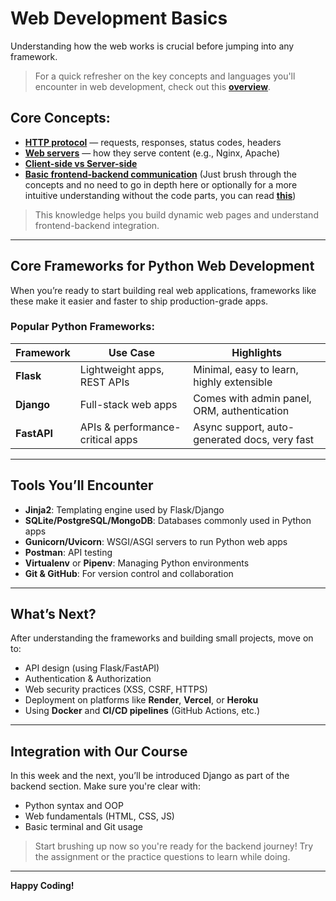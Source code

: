 # Web Development Basics

Understanding how the web works is crucial before jumping into any framework.
> For a quick refresher on the key concepts and languages you'll encounter in web development, check out this [**overview**](https://www.geeksforgeeks.org/web-development/).


## Core Concepts:

- [**HTTP protocol**](https://www.geeksforgeeks.org/html/what-is-http/) — requests, responses, status codes, headers
- [**Web servers**](https://www.geeksforgeeks.org/node-js/web-server-and-its-type/) — how they serve content (e.g., Nginx, Apache)
- [**Client-side vs Server-side**](https://www.geeksforgeeks.org/websites-apps/server-side-client-side-programming/)
- [**Basic frontend-backend communication**](https://www.geeksforgeeks.org/blogs/how-to-connect-front-end-and-backend/) (Just brush through the concepts and no need to go in depth here or optionally for a more intuitive understanding without the code parts, you can read [**this**](https://websitehurdles.com/how-to-connect-frontend-and-backend/))

> This knowledge helps you build dynamic web pages and understand frontend-backend integration.

---

## Core Frameworks for Python Web Development

When you’re ready to start building real web applications, frameworks like these make it easier and faster to ship production-grade apps.

### Popular Python Frameworks:

| Framework | Use Case | Highlights |
|-----------|----------|------------|
| **Flask** | Lightweight apps, REST APIs | Minimal, easy to learn, highly extensible |
| **Django** | Full-stack web apps | Comes with admin panel, ORM, authentication |
| **FastAPI** | APIs & performance-critical apps | Async support, auto-generated docs, very fast |

---

## Tools You’ll Encounter

- **Jinja2**: Templating engine used by Flask/Django
- **SQLite/PostgreSQL/MongoDB**: Databases commonly used in Python apps
- **Gunicorn/Uvicorn**: WSGI/ASGI servers to run Python web apps
- **Postman**: API testing
- **Virtualenv** or **Pipenv**: Managing Python environments
- **Git & GitHub**: For version control and collaboration

---

## What’s Next?

After understanding the frameworks and building small projects, move on to:

- API design (using Flask/FastAPI)
- Authentication & Authorization
- Web security practices (XSS, CSRF, HTTPS)
- Deployment on platforms like **Render**, **Vercel**, or **Heroku**
- Using **Docker** and **CI/CD pipelines** (GitHub Actions, etc.)

---

## Integration with Our Course

In this week and the next, you’ll be introduced Django as part of the backend section. Make sure you're clear with:

- Python syntax and OOP
- Web fundamentals (HTML, CSS, JS)
- Basic terminal and Git usage

> Start brushing up now so you're ready for the backend journey! Try the assignment or the practice questions to learn while doing.

---

**Happy Coding!**
